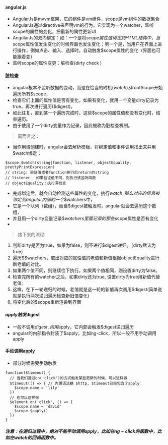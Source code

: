 
 #### angular.js
- AngularJs是mvvm框架，它的组件是vm组件，scope是vm组件的数据集合
- AngularJs通过directive来声明vm的行为，它实现为一个watcher，监听scope的属性的变化，把最新的属性更新UI
- AngularJs的双向绑定：如：一个是将$scope属性值绑定到HTML结构中，当$scope属性值发生变化的时候界面也发生变化；另一个是，当用户在界面上进行操作，例如点击、输入、选择时，自动触发$scope属性的变化（界面也可能跟着变）
- 监听scope的属性变更：脏检查(dirty check )

#### 脏检查
- angular根本不监听数据的变动，而是在恰当的时机($watch)从$rootScope开始遍历所有$scope，
- 检查它们上面的属性值是否有变化，如果有变化，就用一个变量dirty记录为true，再次进行遍历($digest)，
- 如此往复，直到某一个遍历完成时，这些$scope的属性值都没有变化时，结束遍历。
- 由于使用了一个dirty变量作为记录，因此被称为脏检查机制。

> 简而言之：

- 当作用域创建时，angular会去解析模板，将绑定值和事件调用找出来并用$watch绑定；
```
$scope.$watch(string|function, listener, objectEquality, prettyPrintExpression)
// string: 验证值或者function执行后return的string
// listener： 如果验证值不同，则执行该监听函数
// objectEquality：执行深检查
```
- 完成绑定后，就会自动检测这些属性的变化，执行$watch, 那么对应的信息被绑定到angular内部的一个$$watchers中，
- 它是一个队列（数组），而当$digest被触发时，angular就会去遍历这个数组，
- 并且用一个dirty变量记录$$watchers里面记录的那些$scope属性是否有变化
-
> 接下来的流程:

1. 判断dirty是否为true，如果为false，则不进行$digest递归。（dirty默认为true）
2. 遍历$$watchers，取出对应的属性值的老值和新值根据objectEquality进行新老值的对比。
3. 如果两个值不同，则继续往下执行。如果两个值相同，则设置dirty为false。
4. 检查完所有的watcher之后，如果dirty还为true, 设置dirty为true用新值代替老值;
5. 这样，在下一轮递归的时候，老值就是这一轮的新值再次调用$digest(简单说就是执行两次递归遍历检查新旧值变化)
6. 将变化后的$scope重新渲染到界面

#### $apply触发$digest

- 一般不调用$digest, 调用$apply，它内部会触发$digest递归遍历
- angular的内部指令封装了$apply，比如ng-click，所以一般不用手动调用apply

#### 手动调用apply

- 部分时候需要手动触发

```
function($timeout) {
  // 当我们通过on('click')的方式触发某些更新的时候，可以这样做
  $timeout(() => { // 内置语法糖 $http, $timeout已经包含了apply
    $scope.name = 'lily'
  })
  // 也可以这样做
  $element.on('click', () => {
    $scope.name = 'david'
    $scope.$apply()
  })
}
```

##### 注意：在递归过程中，绝对不能手动调用$apply，比如在ng-click的函数中，比如在$watch的回调函数中。
